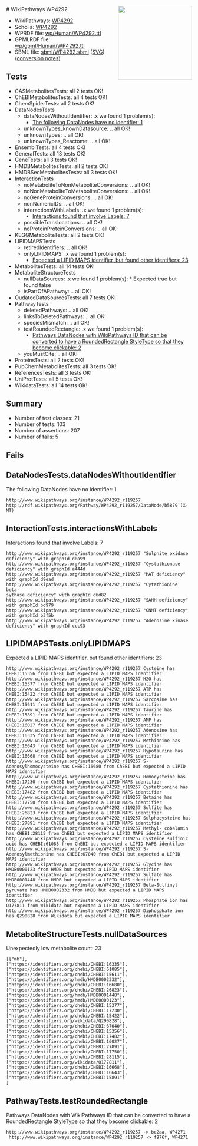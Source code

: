 <img style="float: right; width: 200px" src="../logo.png" />
# WikiPathways WP4292

* WikiPathways: [WP4292](https://identifiers.org/wikipathways:WP4292)
* Scholia: [WP4292](https://scholia.toolforge.org/wikipathways/WP4292)
* WPRDF file: [wp/Human/WP4292.ttl](../wp/Human/WP4292.ttl)
* GPMLRDF file: [wp/gpml/Human/WP4292.ttl](../wp/gpml/Human/WP4292.ttl)
* SBML file: [sbml/WP4292.sbml](../sbml/WP4292.sbml) ([SVG](../sbml/WP4292.svg)) ([conversion notes](../sbml/WP4292.txt))

## Tests
* CASMetabolitesTests: all 2 tests OK!
* ChEBIMetabolitesTests: all 4 tests OK!
* ChemSpiderTests: all 2 tests OK!
* DataNodesTests
    * dataNodesWithoutIdentifier: .x we found 1 problem(s):
        * [The following DataNodes have no identifier: 1](#d2d32fa0)
    * unknownTypes_knownDatasource: .. all OK!
    * unknownTypes: .. all OK!
    * unknownTypes_Reactome: .. all OK!
* EnsemblTests: all 4 tests OK!
* GeneralTests: all 13 tests OK!
* GeneTests: all 3 tests OK!
* HMDBMetabolitesTests: all 2 tests OK!
* HMDBSecMetabolitesTests: all 3 tests OK!
* InteractionTests
    * noMetaboliteToNonMetaboliteConversions: .. all OK!
    * noNonMetaboliteToMetaboliteConversions: .. all OK!
    * noGeneProteinConversions: .. all OK!
    * nonNumericIDs: .. all OK!
    * interactionsWithLabels: .x we found 1 problem(s):
        * [Interactions found that involve Labels: 7](#630d267e)
    * possibleTranslocations: .. all OK!
    * noProteinProteinConversions: .. all OK!
* KEGGMetaboliteTests: all 2 tests OK!
* LIPIDMAPSTests
    * retiredIdentifiers: .. all OK!
    * onlyLIPIDMAPS: .x we found 1 problem(s):
        * [Expected a LIPID MAPS identifier, but found other identifiers: 23](#d0bfb69a)
* MetabolitesTests: all 14 tests OK!
* MetaboliteStructureTests
    * nullDataSources: .x we found 1 problem(s):
            * Expected true but found false
    * isPartOfAPathway: .. all OK!
* OudatedDataSourcesTests: all 7 tests OK!
* PathwayTests
    * deletedPathways: .. all OK!
    * linksToDeletedPathways: .. all OK!
    * speciesMismatch: .. all OK!
    * testRoundedRectangle: .x we found 1 problem(s):
        * [Pathways DataNodes with WikiPathways ID that can be converted to have a RoundedRectangle StyleType so that they become clickable: 2](#9fbad3cc)
    * youMustCite: .. all OK!
* ProteinsTests: all 2 tests OK!
* PubChemMetabolitesTests: all 3 tests OK!
* ReferencesTests: all 3 tests OK!
* UniProtTests: all 5 tests OK!
* WikidataTests: all 14 tests OK!


## Summary

* Number of test classes: 21
* Number of tests: 103
* Number of assertions: 207
* Number of fails: 5

## Fails

<a name="d2d32fa0" />

## DataNodesTests.dataNodesWithoutIdentifier

The following DataNodes have no identifier: 1
```
http://www.wikipathways.org/instance/WP4292_r119257 http://rdf.wikipathways.org/Pathway/WP4292_r119257/DataNode/b5879 (X-MT)
```

<a name="630d267e" />

## InteractionTests.interactionsWithLabels

Interactions found that involve Labels: 7
```
http://www.wikipathways.org/instance/WP4292_r119257 "Sulphite oxidase
deficiency" with graphId d0a99
http://www.wikipathways.org/instance/WP4292_r119257 "Cystathionase
deficiency" with graphId a444d
http://www.wikipathways.org/instance/WP4292_r119257 "MAT deficiency" with graphId d9ead
http://www.wikipathways.org/instance/WP4292_r119257 "Cytathionine beta-
sythase deficiency" with graphId d6d82
http://www.wikipathways.org/instance/WP4292_r119257 "SAHH deficiency" with graphId bd979
http://www.wikipathways.org/instance/WP4292_r119257 "GNMT deficiency" with graphId b3f5b
http://www.wikipathways.org/instance/WP4292_r119257 "Adenosine kinase 
deficiency" with graphId ccc93
```

<a name="d0bfb69a" />

## LIPIDMAPSTests.onlyLIPIDMAPS

Expected a LIPID MAPS identifier, but found other identifiers: 23
```
http://www.wikipathways.org/instance/WP4292_r119257 Cysteine has CHEBI:15356 from ChEBI but expected a LIPID MAPS identifier
http://www.wikipathways.org/instance/WP4292_r119257 H2O has CHEBI:15377 from ChEBI but expected a LIPID MAPS identifier
http://www.wikipathways.org/instance/WP4292_r119257 ATP has CHEBI:15422 from ChEBI but expected a LIPID MAPS identifier
http://www.wikipathways.org/instance/WP4292_r119257 Sarcosine has CHEBI:15611 from ChEBI but expected a LIPID MAPS identifier
http://www.wikipathways.org/instance/WP4292_r119257 Taurine has CHEBI:15891 from ChEBI but expected a LIPID MAPS identifier
http://www.wikipathways.org/instance/WP4292_r119257 AMP has CHEBI:16027 from ChEBI but expected a LIPID MAPS identifier
http://www.wikipathways.org/instance/WP4292_r119257 Adenosine has CHEBI:16335 from ChEBI but expected a LIPID MAPS identifier
http://www.wikipathways.org/instance/WP4292_r119257 Methionine has CHEBI:16643 from ChEBI but expected a LIPID MAPS identifier
http://www.wikipathways.org/instance/WP4292_r119257 Hypotaurine has CHEBI:16668 from ChEBI but expected a LIPID MAPS identifier
http://www.wikipathways.org/instance/WP4292_r119257 S-Adenosylhomocysteine has CHEBI:16680 from ChEBI but expected a LIPID MAPS identifier
http://www.wikipathways.org/instance/WP4292_r119257 Homocysteine has CHEBI:17230 from ChEBI but expected a LIPID MAPS identifier
http://www.wikipathways.org/instance/WP4292_r119257 Cystathionine has CHEBI:17482 from ChEBI but expected a LIPID MAPS identifier
http://www.wikipathways.org/instance/WP4292_r119257 Betaine has CHEBI:17750 from ChEBI but expected a LIPID MAPS identifier
http://www.wikipathways.org/instance/WP4292_r119257 Sulfite has CHEBI:26823 from ChEBI but expected a LIPID MAPS identifier
http://www.wikipathways.org/instance/WP4292_r119257 Sulphocysteine has CHEBI:27891 from ChEBI but expected a LIPID MAPS identifier
http://www.wikipathways.org/instance/WP4292_r119257 Methyl- cobalamin has CHEBI:28115 from ChEBI but expected a LIPID MAPS identifier
http://www.wikipathways.org/instance/WP4292_r119257 Cysteine sulfinic acid has CHEBI:61085 from ChEBI but expected a LIPID MAPS identifier
http://www.wikipathways.org/instance/WP4292_r119257 S-Adenosylmethionine has CHEBI:67040 from ChEBI but expected a LIPID MAPS identifier
http://www.wikipathways.org/instance/WP4292_r119257 Glycine has HMDB0000123 from HMDB but expected a LIPID MAPS identifier
http://www.wikipathways.org/instance/WP4292_r119257 Sulfate has HMDB0001448 from HMDB but expected a LIPID MAPS identifier
http://www.wikipathways.org/instance/WP4292_r119257 Beta-Sulfinyl pyruvate has HMDB0002332 from HMDB but expected a LIPID MAPS identifier
http://www.wikipathways.org/instance/WP4292_r119257 Phosphate ion has Q177811 from Wikidata but expected a LIPID MAPS identifier
http://www.wikipathways.org/instance/WP4292_r119257 Diphosphate ion has Q290828 from Wikidata but expected a LIPID MAPS identifier
```

<a name="919041ab" />

## MetaboliteStructureTests.nullDataSources

Unexpectedly low metabolite count: 23
```
[["mb"],
["https://identifiers.org/chebi/CHEBI:16335"],
["https://identifiers.org/chebi/CHEBI:61085"],
["https://identifiers.org/chebi/CHEBI:15611"],
["https://identifiers.org/hmdb/HMDB0002332"],
["https://identifiers.org/chebi/CHEBI:16680"],
["https://identifiers.org/chebi/CHEBI:26823"],
["https://identifiers.org/hmdb/HMDB0001448"],
["https://identifiers.org/hmdb/HMDB0000123"],
["https://identifiers.org/chebi/CHEBI:15377"],
["https://identifiers.org/chebi/CHEBI:17230"],
["https://identifiers.org/chebi/CHEBI:15422"],
["https://identifiers.org/wikidata/Q290828"],
["https://identifiers.org/chebi/CHEBI:67040"],
["https://identifiers.org/chebi/CHEBI:15356"],
["https://identifiers.org/chebi/CHEBI:17482"],
["https://identifiers.org/chebi/CHEBI:16027"],
["https://identifiers.org/chebi/CHEBI:27891"],
["https://identifiers.org/chebi/CHEBI:17750"],
["https://identifiers.org/chebi/CHEBI:28115"],
["https://identifiers.org/wikidata/Q177811"],
["https://identifiers.org/chebi/CHEBI:16668"],
["https://identifiers.org/chebi/CHEBI:16643"],
["https://identifiers.org/chebi/CHEBI:15891"]
]
```

<a name="9fbad3cc" />

## PathwayTests.testRoundedRectangle

Pathways DataNodes with WikiPathways ID that can be converted to have a RoundedRectangle StyleType so that they become clickable: 2
```
http://www.wikipathways.org/instance/WP4292_r119257 -> be2aa, WP4271
 http://www.wikipathways.org/instance/WP4292_r119257 -> f976f, WP4271
 ```

